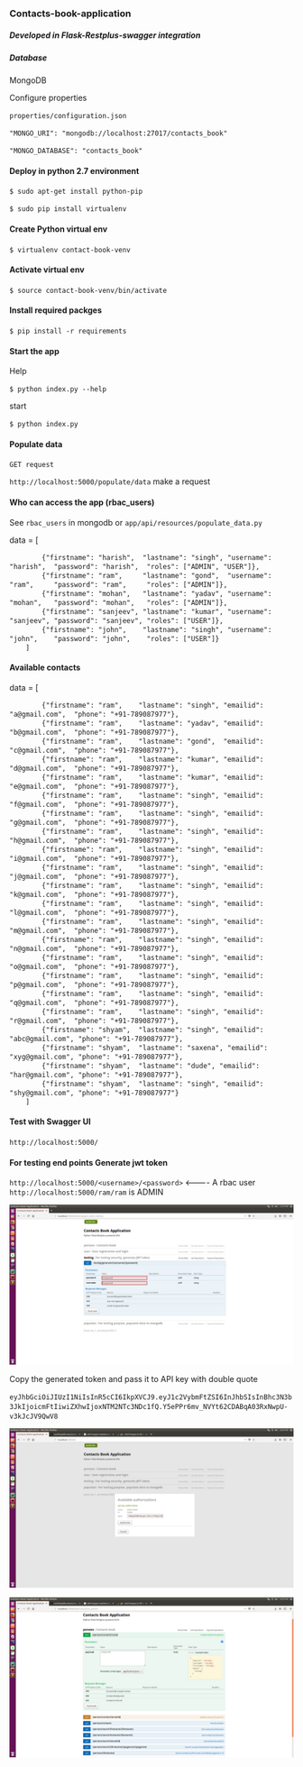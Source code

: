 ### Contacts-book-application

##### Developed in Flask-Restplus-swagger integration

##### Database 

MongoDB

Configure properties

`properties/configuration.json`

`"MONGO_URI": "mongodb://localhost:27017/contacts_book"`

`"MONGO_DATABASE": "contacts_book"`

#### Deploy in python 2.7 environment

`$ sudo apt-get install python-pip`

`$ sudo pip install virtualenv`

#### Create Python virtual env

`$ virtualenv contact-book-venv`

#### Activate virtual env
`$ source contact-book-venv/bin/activate`

#### Install required packges

`$ pip install -r requirements`

#### Start the app

Help

`$ python index.py --help`

start 

`$ python index.py`

#### Populate data

`GET request`

`http://localhost:5000/populate/data` make a request

#### Who can access the app (rbac_users)

See `rbac_users` in mongodb or `app/api/resources/populate_data.py`

data = [
            
            {"firstname": "harish",  "lastname": "singh", "username": "harish",  "password": "harish",  "roles": ["ADMIN", "USER"]},
            {"firstname": "ram",     "lastname": "gond",  "username": "ram",     "password": "ram",     "roles": ["ADMIN"]},
            {"firstname": "mohan",   "lastname": "yadav", "username": "mohan",   "password": "mohan",   "roles": ["ADMIN"]},
            {"firstname": "sanjeev", "lastname": "kumar", "username": "sanjeev", "password": "sanjeev", "roles": ["USER"]},
            {"firstname": "john",    "lastname": "singh", "username": "john",    "password": "john",    "roles": ["USER"]}
        ]
        
#### Available contacts

data = [

            {"firstname": "ram",    "lastname": "singh", "emailid": "a@gmail.com",  "phone": "+91-789087977"},
            {"firstname": "ram",    "lastname": "yadav", "emailid": "b@gmail.com",  "phone": "+91-789087977"},
            {"firstname": "ram",    "lastname": "gond",  "emailid": "c@gmail.com",  "phone": "+91-789087977"},
            {"firstname": "ram",    "lastname": "kumar", "emailid": "d@gmail.com",  "phone": "+91-789087977"},
            {"firstname": "ram",    "lastname": "kumar", "emailid": "e@gmail.com",  "phone": "+91-789087977"},
            {"firstname": "ram",    "lastname": "singh", "emailid": "f@gmail.com",  "phone": "+91-789087977"},
            {"firstname": "ram",    "lastname": "singh", "emailid": "g@gmail.com",  "phone": "+91-789087977"},
            {"firstname": "ram",    "lastname": "singh", "emailid": "h@gmail.com",  "phone": "+91-789087977"},
            {"firstname": "ram",    "lastname": "singh", "emailid": "i@gmail.com",  "phone": "+91-789087977"},
            {"firstname": "ram",    "lastname": "singh", "emailid": "j@gmail.com",  "phone": "+91-789087977"},
            {"firstname": "ram",    "lastname": "singh", "emailid": "k@gmail.com",  "phone": "+91-789087977"},
            {"firstname": "ram",    "lastname": "singh", "emailid": "l@gmail.com",  "phone": "+91-789087977"},
            {"firstname": "ram",    "lastname": "singh", "emailid": "m@gmail.com",  "phone": "+91-789087977"},
            {"firstname": "ram",    "lastname": "singh", "emailid": "n@gmail.com",  "phone": "+91-789087977"},
            {"firstname": "ram",    "lastname": "singh", "emailid": "o@gmail.com",  "phone": "+91-789087977"},
            {"firstname": "ram",    "lastname": "singh", "emailid": "p@gmail.com",  "phone": "+91-789087977"},
            {"firstname": "ram",    "lastname": "singh", "emailid": "q@gmail.com",  "phone": "+91-789087977"},
            {"firstname": "ram",    "lastname": "singh", "emailid": "r@gmail.com",  "phone": "+91-789087977"},
            {"firstname": "shyam",  "lastname": "singh", "emailid": "abc@gmail.com", "phone": "+91-789087977"},
            {"firstname": "shyam",  "lastname": "saxena", "emailid": "xyg@gmail.com", "phone": "+91-789087977"},
            {"firstname": "shyam",  "lastname": "dude", "emailid": "har@gmail.com", "phone": "+91-789087977"},
            {"firstname": "shyam",  "lastname": "singh", "emailid": "shy@gmail.com", "phone": "+91-789087977"}
        ]
        
#### Test with Swagger UI

`http://localhost:5000/`

#### For testing end points Generate jwt token

`http://localhost:5000/<username>/<password>` <---- A rbac user
`http://localhost:5000/ram/ram` is ADMIN

![alt text](https://github.com/sandhyalalkumar/contacts-book-secure-ws/blob/master/generate_token.png)

Copy the generated token and pass it to API key with double quote

`eyJhbGciOiJIUzI1NiIsInR5cCI6IkpXVCJ9.eyJ1c2VybmFtZSI6InJhbSIsInBhc3N3b3JkIjoicmFtIiwiZXhwIjoxNTM2NTc3NDc1fQ.Y5ePPr6mv_NVYt62CDABqA03RxNwpU-v3kJcJV9QwV8`

![alt text](https://github.com/sandhyalalkumar/contacts-book-secure-ws/blob/master/authorize_apis.png)

![alt text](https://github.com/sandhyalalkumar/contacts-book-secure-ws/blob/master/authorized.png)








